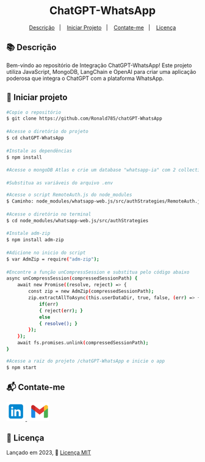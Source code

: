 <h1 align="center">
  ChatGPT-WhatsApp
</h1>

<p align="center">
    <a href="#-descrição">Descrição</a>&nbsp;&nbsp;&nbsp;|&nbsp;&nbsp;&nbsp;
    <a href="#-iniciar-projeto">Iniciar Projeto</a>&nbsp;&nbsp;&nbsp;|&nbsp;&nbsp;&nbsp;
    <a href="#-contate-me">Contate-me</a>&nbsp;&nbsp;&nbsp;|&nbsp;&nbsp;&nbsp;
    <a href="#-licença">Licença</a>
</p>

## 📚 Descrição

Bem-vindo ao repositório de Integração ChatGPT-WhatsApp! Este projeto utiliza JavaScript, MongoDB, LangChain e OpenAI para criar uma aplicação poderosa que integra o ChatGPT com a plataforma WhatsApp.

## 👷 Iniciar projeto

```bash
#Copie o repositório
$ git clone https://github.com/Ronald785/chatGPT-WhatsApp

#Acesse o diretório do projeto
$ cd chatGPT-WhatsApp

#Instale as dependências
$ npm install

#Acesse o mongoDB Atlas e crie um database "whatsapp-ia" com 2 collections "chat_histoy" e "contact"

#Substitua as variáveis do arquivo .env
```

```bash
#Acesse o script RemoteAuth.js do node_modules
$ Caminho: node_modules/whatsapp-web.js/src/authStrategies/RemoteAuth.js

#Acesse o diretório no terminal
$ cd node_modules/whatsapp-web.js/src/authStrategies

#Instale adm-zip
$ npm install adm-zip

#Adicione no inicio do script
$ var AdmZip = require("adm-zip");

#Encontre a função unCompressSession e substitua pelo código abaixo
async unCompressSession(compressedSessionPath) {
    await new Promise((resolve, reject) => {
        const zip = new AdmZip(compressedSessionPath);
        zip.extractAllToAsync(this.userDataDir, true, false, (err) => {
            if(err)
            { reject(err); }
            else
            { resolve(); }
        });
    });
    await fs.promises.unlink(compressedSessionPath);
}
```

```bash
#Acesse a raiz do projeto /chatGPT-WhatsApp e inicie o app
$ npm start
```

## 📬 Contate-me

<p align="left">
    <a href="https://www.linkedin.com/in/ronald785/">
        <img src="https://github.com/Ronald785/Ronald785/blob/master/images/linkedin.svg" alt="Linkedin icon" width=50/>
    </a>
    &nbsp;
    <a href="mailto:ronaldmateus785@gmail.com">
        <img src="https://github.com/Ronald785/Ronald785/blob/master/images/gmail.svg" alt="Gmail icon" width=50/>
    </a>
</p>

## 📝 Licença

Lançado em 2023, 📝 [Licença MIT](./LICENSE)
